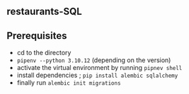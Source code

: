 ## restaurants-SQL
## Prerequisites
* cd to the directory
* `pipenv --python 3.10.12` (depending on the version)
* activate the virtual environment by running 
`pipnev shell`
* install dependencies ;
`pip install alembic sqlalchemy`
* finally run `alembic init migrations
`
